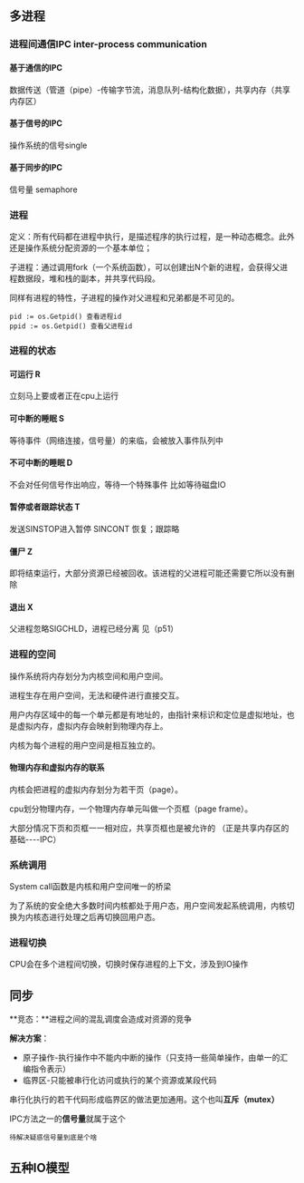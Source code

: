 ## 多进程

### 进程间通信IPC inter-process communication

#### 基于通信的IPC

数据传送（管道（pipe）-传输字节流，消息队列-结构化数据），共享内存（共享内存区）

#### 基于信号的IPC

操作系统的信号single

#### 基于同步的IPC

信号量 semaphore

### 进程

定义：所有代码都在进程中执行，是描述程序的执行过程，是一种动态概念。此外还是操作系统分配资源的一个基本单位；

子进程：通过调用fork（一个系统函数），可以创建出N个新的进程，会获得父进程数据段，堆和栈的副本，并共享代码段。

同样有进程的特性，子进程的操作对父进程和兄弟都是不可见的。

```
pid := os.Getpid() 查看进程id
ppid := os.Getpid() 查看父进程id
```

### 进程的状态

#### 可运行 R

立刻马上要或者正在cpu上运行

#### 可中断的睡眠 S

等待事件（网络连接，信号量）的来临，会被放入事件队列中

#### 不可中断的睡眠 D 

不会对任何信号作出响应，等待一个特殊事件 比如等待磁盘IO

#### 暂停或者跟踪状态 T

发送SINSTOP进入暂停 SINCONT 恢复；跟踪略

#### 僵尸 Z

即将结束运行，大部分资源已经被回收。该进程的父进程可能还需要它所以没有删除

#### 退出 X

父进程忽略SIGCHLD，进程已经分离  见（p51）

### 进程的空间

操作系统将内存划分为内核空间和用户空间。

进程生存在用户空间，无法和硬件进行直接交互。

用户内存区域中的每一个单元都是有地址的，由指针来标识和定位是虚拟地址，也是虚拟内存，虚拟内存会映射到物理内存上。

内核为每个进程的用户空间是相互独立的。

#### 物理内存和虚拟内存的联系

内核会把进程的虚拟内存划分为若干页（page）。

cpu划分物理内存，一个物理内存单元叫做一个页框（page frame）。

大部分情况下页和页框一一相对应，共享页框也是被允许的 （正是共享内存区的基础----IPC）

### 系统调用

System call函数是内核和用户空间唯一的桥梁

为了系统的安全绝大多数时间内核都处于用户态，用户空间发起系统调用，内核切换为内核态进行处理之后再切换回用户态。

### 进程切换

CPU会在多个进程间切换，切换时保存进程的上下文，涉及到IO操作

## 同步 

**竞态：**进程之间的混乱调度会造成对资源的竞争

**解决方案**：

* 原子操作-执行操作中不能内中断的操作（只支持一些简单操作，由单一的汇编指令表示）
* 临界区-只能被串行化访问或执行的某个资源或某段代码

串行化执行的若干代码形成临界区的做法更加通用。这个也叫**互斥（mutex）**

IPC方法之一的**信号量**就属于这个

```
待解决疑惑信号量到底是个啥
```

## 五种IO模型




